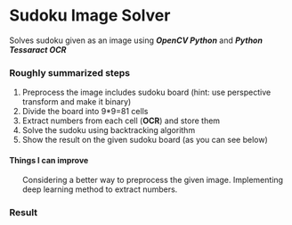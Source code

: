 # Sudoku Image Solver
Solves sudoku given as an image using ***OpenCV Python*** and ***Python Tessaract OCR***

### Roughly summarized steps
1. Preprocess the image includes sudoku board (hint: use perspective transform and make it binary) 
2. Divide the board into 9*9=81 cells
3. Extract numbers from each cell (**OCR**) and store them
4. Solve the sudoku using backtracking algorithm
5. Show the result on the given sudoku board (as you can see below)

#### Things I can improve
<ul>
  Considering a better way to preprocess the given image.
  Implementing deep learning method to extract numbers.
 </ul>
 
 ### Result
 <img src=""/>
